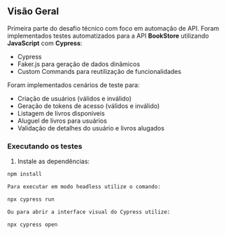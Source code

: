 ## Visão Geral

Primeira parte do desafio técnico com foco em automação de API. Foram implementados testes automatizados para a API **BookStore** utilizando **JavaScript** com **Cypress**:

- Cypress 
- Faker.js para geração de dados dinâmicos
- Custom Commands para reutilização de funcionalidades

Foram implementados cenários de teste para:

- Criação de usuários (válidos e inválido)  
- Geração de tokens de acesso (válidos e inválido)  
- Listagem de livros disponíveis  
- Aluguel de livros para usuários  
- Validação de detalhes do usuário e livros alugados

### Executando os testes

1. Instale as dependências:

```bash
npm install

Para executar em modo headless utilize o comando:

npx cypress run

Ou para abrir a interface visual do Cypress utilize:

npx cypress open

